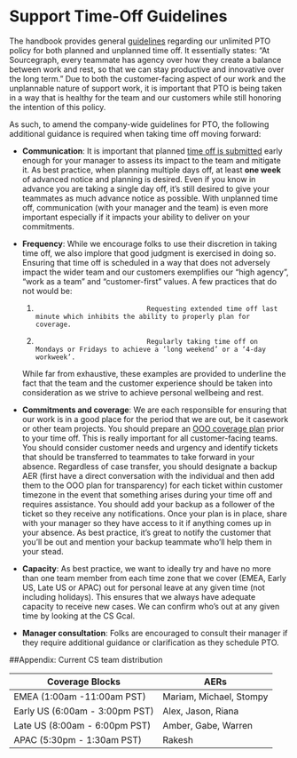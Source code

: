 # Support Time-Off Guidelines

The handbook provides general [guidelines](../../../../benefits-pay-perks/benefits-perks/time-off/submitting-time-off.md) regarding our unlimited PTO policy for both planned and unplanned time off. It essentially states: “At Sourcegraph, every teammate has agency over how they create a balance between work and rest, so that we can stay productive and innovative over the long term.” Due to both the customer-facing aspect of our work and the unplannable nature of support work, it is important that PTO is being taken in a way that is healthy for the team and our customers while still honoring the intention of this policy.

As such, to amend the company-wide guidelines for PTO, the following additional guidance is required when taking time off moving forward:

- **Communication**: It is important that planned [time off is submitted](../../../../benefits-pay-perks/benefits-perks/time-off/submitting-time-off.md) early enough for your manager to assess its impact to the team and mitigate it. As best practice, when planning multiple days off, at least **one week** of advanced notice and planning is desired. Even if you know in advance you are taking a single day off, it’s still desired to give your teammates as much advance notice as possible. With unplanned time off, communication (with your manager and the team) is even more important especially if it impacts your ability to deliver on your commitments.

- **Frequency**: While we encourage folks to use their discretion in taking time off, we also implore that good judgment is exercised in doing so. Ensuring that time off is scheduled in a way that does not adversely impact the wider team and our customers exemplifies our “high agency”, “work as a team” and “customer-first” values. A few practices that do not would be:

  1.                                 Requesting extended time off last minute which inhibits the ability to properly plan for coverage.
  1.                                 Regularly taking time off on Mondays or Fridays to achieve a ‘long weekend’ or a ‘4-day workweek’.

  While far from exhaustive, these examples are provided to underline the fact that the team and the customer experience should be taken into consideration as we strive to achieve personal wellbeing and rest.

- **Commitments and coverage**: We are each responsible for ensuring that our work is in a good place for the period that we are out, be it casework or other team projects. You should prepare an [OOO coverage plan](https://docs.google.com/document/d/1_05tndaxSjKmvSCPwUvv6wdk0OfOuR86N9GU0eHDHFI/edit#heading=h.l5yi1seiwyl1) prior to your time off. This is really important for all customer-facing teams. You should consider customer needs and urgency and identify tickets that should be transferred to teammates to take forward in your absence. Regardless of case transfer, you should designate a backup AER (first have a direct conversation with the individual and then add them to the OOO plan for transparency) for each ticket within customer timezone in the event that something arises during your time off and requires assistance. You should add your backup as a follower of the ticket so they receive any notifications. Once your plan is in place, share with your manager so they have access to it if anything comes up in your absence. As best practice, it’s great to notify the customer that you’ll be out and mention your backup teammate who’ll help them in your stead.

- **Capacity**: As best practice, we want to ideally try and have no more than one team member from each time zone that we cover (EMEA, Early US, Late US or APAC) out for personal leave at any given time (not including holidays). This ensures that we always have adequate capacity to receive new cases. We can confirm who’s out at any given time by looking at the CS Gcal.

- **Manager consultation**: Folks are encouraged to consult their manager if they require additional guidance or clarification as they schedule PTO.

##Appendix: Current CS team distribution

| Coverage Blocks                | AERs                    |
| ------------------------------ | ----------------------- |
| EMEA (1:00am -11:00am PST)     | Mariam, Michael, Stompy |
| Early US (6:00am - 3:00pm PST) | Alex, Jason, Riana      |
| Late US (8:00am - 6:00pm PST)  | Amber, Gabe, Warren     |
| APAC (5:30pm - 1:30am PST)     | Rakesh                  |
